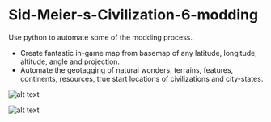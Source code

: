 # Sid-Meier-s-Civilization-6-modding

Use python to automate some of the modding process. 

* Create fantastic in-game map from basemap of any latitude, longitude, altitude, angle and projection. 
* Automate the geotagging of natural wonders, terrains, features, continents, resources, true start locations of civilizations and city-states.

![alt text](https://github.com/je-suis-tm/Sid-Meier-s-Civilization-6-modding/blob/main/preview/basemap.png)

![alt text](https://github.com/je-suis-tm/Sid-Meier-s-Civilization-6-modding/blob/main/preview/civ6map.png)
